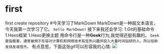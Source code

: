 # first
first create repository
#今天学习了MarkDown
MarkDown是一种超文本语言，今天我第一次学习了它。
```hello MarkDown!```
接下来我还会学习:
1.Git的基础命令
1.Hexo框架
1.Hexo更换主题
用命令行是一种**Geek**行为,我觉得还挺有趣的。
```Geek是指极客，通常被用于形容对计算机和网络技术有狂热兴趣并投入大量时间钻研的人。所以俗称发烧友或怪杰。```
有点意思，下面这张gif可以形容我的心情:
![](https://qgt-style.oss-cn-hangzhou.aliyuncs.com/newcoursep4/g1/g1-2-2/tenor.gif)
